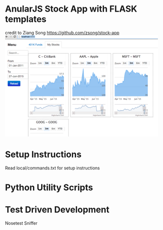 # AnularJS Stock App with FLASK templates
credit to Ziang Song https://github.com/zsong/stock-app
![alt tag](https://github.com/quangly/Python-Stock-Tracker/blob/dev/App/screenshots/stock-screenshot.png)

# Setup Instructions
Read local/commands.txt for setup instructions

# Python Utility Scripts

# Test Driven Development
Nosetest Sniffer
